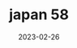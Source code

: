 ---
weight: 58
images: 
- /images/Japan/DSCF9289.jpg
title: japan 58
date: 2023-02-26
tags:
- japan
---